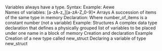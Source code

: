Variables always have a type.
Syntax:
Example:
Aewe\
Names of variables: [a-zA-z_][a-zA-Z_0-9]*
Arrays
A succession of items of the same type in memory
Declaration:
Where number_of_items is a constant number (not a variable)
Example:
Structures
A complex data type declaration that
defines a physically grouped list of
variables to be placed under one name
in a block of memory
Creation and declaration
Example
Creation of a new type called new_struct
Declaring a variable of type new_struct
